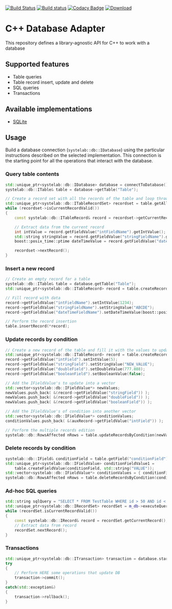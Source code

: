 [![Build Status](https://travis-ci.org/systelab/cpp-db-adapter.svg?branch=master)](https://travis-ci.org/systelab/cpp-db-adapter)
[![Build status](https://ci.appveyor.com/api/projects/status/56l40w9pu3i21bu8?svg=true)](https://ci.appveyor.com/project/systelab/cpp-db-adapter)
[![Codacy Badge](https://api.codacy.com/project/badge/Grade/f45f045c1a894879943e249547e10a3d)](https://www.codacy.com/app/systelab/cpp-db-adapter?utm_source=github.com&amp;utm_medium=referral&amp;utm_content=systelab/cpp-db-adapter&amp;utm_campaign=Badge_Grade)
[![Download](https://api.bintray.com/packages/systelab/conan/DbAdapter:systelab/images/download.svg?version=1.0.0:stable)](https://bintray.com/systelab/conan/DbAdapter:systelab/1.0.0:stable/link)

# C++ Database Adapter

This repository defines a library-agnostic API for C++ to work with a database

## Supported features

* Table queries
* Table record insert, update and delete
* SQL queries
* Transactions

## Available implementations

* [SQLite](https://github.com/systelab/cpp-sqlite-db-adapter)

## Usage

Build a database connection (`systelab::db::IDatabase`) using the particular instructions described on the selected implementation. This connection is the starting point for all the operations that interact with the database.

### Query table contents

```cpp
std::unique_ptr<systelab::db::IDatabase> database = connectToDatabase();
systelab::db::ITable& table = database->getTable("Table");

// Create a record set with all the records of the table and loop through it 
std::unique_ptr<systelab::db::ITableRecordSet> recordset = table.getAllRecords();
while (recordset->isCurrentRecordValid())
{
    const systelab::db::ITableRecord& record = recordset->getCurrentRecord();

    // Extract data from the current record
    int intValue = record.getFieldValue("intFieldName").getIntValue();
    std::string stringValue = record.getFieldValue("stringFieldName").getStringValue();
    boost::posix_time::ptime dateTimeValue = record.getFieldValue("dateTimeFieldName").getDateTimeValue();

    recordset->nextRecord();
}
```

### Insert a new record

```cpp
// Create an empty record for a table
systelab::db::ITable& table = database.getTable("Table");
std::unique_ptr<systelab::db::ITableRecord> record = table.createRecord();

// Fill record with data
record->getFieldValue("intFieldName").setIntValue(1234);
record->getFieldValue("stringFieldName").setStringValue("ABCDE");
record->getFieldValue("dateTimeFieldName").setDateTimeValue(boost::posix_time::ptime today({2020,10,23}));

// Perform the record insertion
table.insertRecord(*record);
```

### Update records by condition

```cpp
// Create a new record of the table and fill it with the values to update
std::unique_ptr<systelab::db::ITableRecord> record = table.createRecord();
record->getFieldValue("intField").setIntValue(5);
record->getFieldValue("stringField").setStringValue("NEW_VALUE");
record->getFieldValue("doubleField").setDoubleValue(777.888);
record->getFieldValue("booleanField").setBooleanValue(false);

// Add the IFieldValue's to update into a vector
std::vector<systelab::db::IFieldValue*> newValues;
newValues.push_back( &(record->getFieldValue("stringField")) );
newValues.push_back( &(record->getFieldValue("doubleField")) );
newValues.push_back( &(record->getFieldValue("booleanField")) );

// Add the IFieldValue's of condition into another vector
std::vector<systelab::db::IFieldValue*> conditionValues;
conditionValues.push_back( &(auxRecord->getFieldValue("intField")) );

// Perform the multiple records edition
systelab::db::RowsAffected nRows = table.updateRecordsByCondition(newValues, conditionValues);
```

### Delete records by condition

```cpp
systelab::db::IField& conditionField = table.getField("conditionField");
std::unique_ptr<systelab::db::IFieldValue> conditionFieldValue1 =
    table.createFieldValue(conditionField, std::string("VALUE"));
std::vector<systelab::db::IFieldValue*> conditionValues = { conditionFieldValue.get() };
systelab::db::RowsAffected nRows = table.deleteRecordsByCondition(conditionValues);
```

### Ad-hoc SQL queries

```cpp
std::string sqlQuery = "SELECT * FROM TestTable WHERE id > 50 AND id < 75";
std::unique_ptr<systelab::db::IRecordSet> recordSet = m_db->executeQuery(sqlQuery);
while (recordSet.isCurrentRecordValid())
{
    const systelab::db::IRecord& record = recordSet.getCurrentRecord();
    // Extract data from record
    recordSet.nextRecord();
}
```

### Transactions

```cpp
std::unique_ptr<systelab::db::ITransaction> transaction = database.startTransaction();
try
{
    // Perform HERE some operations that update DB
    transaction->commit();
}
catch(std::exception&)
{
    transaction->rollback();
}
```
